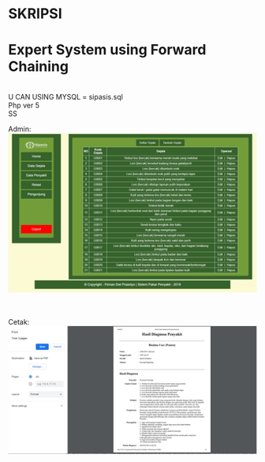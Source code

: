 # SKRIPSI
# Expert System using Forward Chaining
<br>
U CAN USING MYSQL  = sipasis.sql
<br>
Php ver 5
<br>
SS<br>

Admin: 
![alt text][Admin]

[Admin]: https://github.com/FirmanDwiP/Expert_System-Forward_Chaining/blob/master/ss/Admin.png "Admin"

<br><br>
Cetak: 
![alt text][Cetak]

[Cetak]: https://github.com/FirmanDwiP/Expert_System-Forward_Chaining/blob/master/ss/Cetak.png "Cetak"

<br><br>
